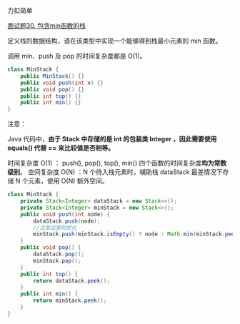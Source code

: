 力扣简单

[面试题30. 包含min函数的栈](https://leetcode-cn.com/problems/bao-han-minhan-shu-de-zhan-lcof/)



定义栈的数据结构，请在该类型中实现一个能够得到栈最小元素的 min 函数。 

调用 min、push 及 pop 的时间复杂度都是 O(1)。 



````java
class MinStack {
    public MinStack() {}
    public void push(int x) {}
    public void pop() {}
    public int top() {}
    public int min() {}
}
````



注意： 

Java 代码中，**由于 Stack 中存储的是 int 的包装类 Integer ，因此需要使用 equals() 代替 == 来比较值是否相等。** 



时间复杂度 O(1) ： push(), pop(), top(), min() 四个函数的时间复杂度**均为常数级别**。
空间复杂度 O(N) ：N 个待入栈元素时，辅助栈 dataStack 最差情况下存储 N 个元素，使用 O(N) 额外空间。

```java
class MinStack {
    private Stack<Integer> dataStack = new Stack<>();
    private Stack<Integer> minStack = new Stack<>();
    public void push(int node) {
        dataStack.push(node);
        //注意这里的优化
        minStack.push(minStack.isEmpty() ? node : Math.min(minStack.peek(), node));
    }
    public void pop() {
        dataStack.pop();
        minStack.pop();
    }
    public int top() {
        return dataStack.peek();
    }
    public int min() {
        return minStack.peek();
    }
}
```